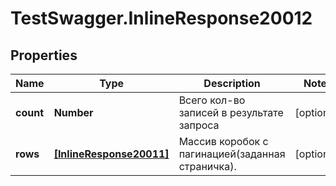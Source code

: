 # TestSwagger.InlineResponse20012

## Properties

Name | Type | Description | Notes
------------ | ------------- | ------------- | -------------
**count** | **Number** | Всего кол-во записей в результате запроса | [optional] 
**rows** | [**[InlineResponse20011]**](InlineResponse20011.md) | Массив коробок c пагинацией(заданная страничка). | [optional] 



